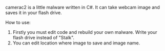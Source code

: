camerac2 is a little malware written in C#. It can take webcam image and saves it in your flash drive.

How to use:
1. Firstly you must edit code and rebuild your own malware. Write your flash drive instead of "Stalk".
2. You can edit location where image to save and image name.
